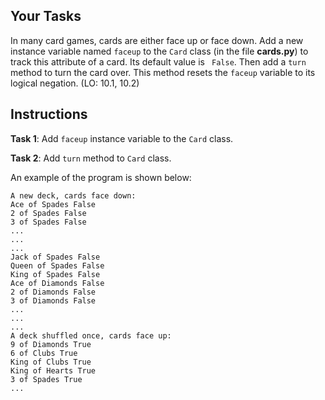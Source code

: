 ## Your Tasks

In many card games, cards are either face up or face down. Add a new instance variable named `faceup` to the `Card` class (in the file **cards.py**) to track this attribute of a card. Its default value is ` False`. Then add a `turn` method to turn the card over. This method resets the `faceup` variable to its logical negation. (LO: 10.1, 10.2)

## Instructions

**Task 1**: Add `faceup` instance variable to the `Card` class.

**Task 2**: Add `turn` method to `Card` class.

An example of the program is shown below:

```
A new deck, cards face down:
Ace of Spades False
2 of Spades False
3 of Spades False
...
...
...
Jack of Spades False
Queen of Spades False
King of Spades False
Ace of Diamonds False
2 of Diamonds False
3 of Diamonds False
...
...
...
A deck shuffled once, cards face up:
9 of Diamonds True
6 of Clubs True
King of Clubs True
King of Hearts True
3 of Spades True
...
```